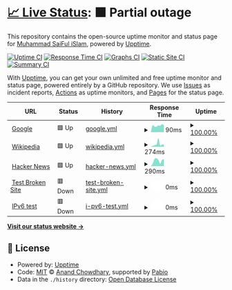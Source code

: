 # [📈 Live Status](https://status.lufias.me): <!--live status--> **🟧 Partial outage**

This repository contains the open-source uptime monitor and status page for [Muhammad SaiFul iSlam](saiful.tech), powered by [Upptime](https://github.com/upptime/upptime).

[![Uptime CI](https://github.com/afk-saiful/upptime/workflows/Uptime%20CI/badge.svg)](https://github.com/afk-saiful/upptime/actions?query=workflow%3A%22Uptime+CI%22)
[![Response Time CI](https://github.com/afk-saiful/upptime/workflows/Response%20Time%20CI/badge.svg)](https://github.com/afk-saiful/upptime/actions?query=workflow%3A%22Response+Time+CI%22)
[![Graphs CI](https://github.com/afk-saiful/upptime/workflows/Graphs%20CI/badge.svg)](https://github.com/afk-saiful/upptime/actions?query=workflow%3A%22Graphs+CI%22)
[![Static Site CI](https://github.com/afk-saiful/upptime/workflows/Static%20Site%20CI/badge.svg)](https://github.com/afk-saiful/upptime/actions?query=workflow%3A%22Static+Site+CI%22)
[![Summary CI](https://github.com/afk-saiful/upptime/workflows/Summary%20CI/badge.svg)](https://github.com/afk-saiful/upptime/actions?query=workflow%3A%22Summary+CI%22)

With [Upptime](https://upptime.js.org), you can get your own unlimited and free uptime monitor and status page, powered entirely by a GitHub repository. We use [Issues](https://github.com/afk-saiful/upptime/issues) as incident reports, [Actions](https://github.com/afk-saiful/upptime/actions) as uptime monitors, and [Pages](https://status.lufias.me) for the status page.

<!--start: status pages-->
<!-- This summary is generated by Upptime (https://github.com/upptime/upptime) -->
<!-- Do not edit this manually, your changes will be overwritten -->
<!-- prettier-ignore -->
| URL | Status | History | Response Time | Uptime |
| --- | ------ | ------- | ------------- | ------ |
| <img alt="" src="https://icons.duckduckgo.com/ip3/www.google.com.ico" height="13"> [Google](https://www.google.com) | 🟩 Up | [google.yml](https://github.com/afk-saiful/upptime/commits/HEAD/history/google.yml) | <details><summary><img alt="Response time graph" src="./graphs/google/response-time-week.png" height="20"> 90ms</summary><br><a href="https://status.lufias.me/history/google"><img alt="Response time 101" src="https://img.shields.io/endpoint?url=https%3A%2F%2Fraw.githubusercontent.com%2Fafk-saiful%2Fupptime%2FHEAD%2Fapi%2Fgoogle%2Fresponse-time.json"></a><br><a href="https://status.lufias.me/history/google"><img alt="24-hour response time 91" src="https://img.shields.io/endpoint?url=https%3A%2F%2Fraw.githubusercontent.com%2Fafk-saiful%2Fupptime%2FHEAD%2Fapi%2Fgoogle%2Fresponse-time-day.json"></a><br><a href="https://status.lufias.me/history/google"><img alt="7-day response time 90" src="https://img.shields.io/endpoint?url=https%3A%2F%2Fraw.githubusercontent.com%2Fafk-saiful%2Fupptime%2FHEAD%2Fapi%2Fgoogle%2Fresponse-time-week.json"></a><br><a href="https://status.lufias.me/history/google"><img alt="30-day response time 101" src="https://img.shields.io/endpoint?url=https%3A%2F%2Fraw.githubusercontent.com%2Fafk-saiful%2Fupptime%2FHEAD%2Fapi%2Fgoogle%2Fresponse-time-month.json"></a><br><a href="https://status.lufias.me/history/google"><img alt="1-year response time 101" src="https://img.shields.io/endpoint?url=https%3A%2F%2Fraw.githubusercontent.com%2Fafk-saiful%2Fupptime%2FHEAD%2Fapi%2Fgoogle%2Fresponse-time-year.json"></a></details> | <details><summary><a href="https://status.lufias.me/history/google">100.00%</a></summary><a href="https://status.lufias.me/history/google"><img alt="All-time uptime 100.00%" src="https://img.shields.io/endpoint?url=https%3A%2F%2Fraw.githubusercontent.com%2Fafk-saiful%2Fupptime%2FHEAD%2Fapi%2Fgoogle%2Fuptime.json"></a><br><a href="https://status.lufias.me/history/google"><img alt="24-hour uptime 100.00%" src="https://img.shields.io/endpoint?url=https%3A%2F%2Fraw.githubusercontent.com%2Fafk-saiful%2Fupptime%2FHEAD%2Fapi%2Fgoogle%2Fuptime-day.json"></a><br><a href="https://status.lufias.me/history/google"><img alt="7-day uptime 100.00%" src="https://img.shields.io/endpoint?url=https%3A%2F%2Fraw.githubusercontent.com%2Fafk-saiful%2Fupptime%2FHEAD%2Fapi%2Fgoogle%2Fuptime-week.json"></a><br><a href="https://status.lufias.me/history/google"><img alt="30-day uptime 100.00%" src="https://img.shields.io/endpoint?url=https%3A%2F%2Fraw.githubusercontent.com%2Fafk-saiful%2Fupptime%2FHEAD%2Fapi%2Fgoogle%2Fuptime-month.json"></a><br><a href="https://status.lufias.me/history/google"><img alt="1-year uptime 100.00%" src="https://img.shields.io/endpoint?url=https%3A%2F%2Fraw.githubusercontent.com%2Fafk-saiful%2Fupptime%2FHEAD%2Fapi%2Fgoogle%2Fuptime-year.json"></a></details>
| <img alt="" src="https://icons.duckduckgo.com/ip3/en.wikipedia.org.ico" height="13"> [Wikipedia](https://en.wikipedia.org) | 🟩 Up | [wikipedia.yml](https://github.com/afk-saiful/upptime/commits/HEAD/history/wikipedia.yml) | <details><summary><img alt="Response time graph" src="./graphs/wikipedia/response-time-week.png" height="20"> 274ms</summary><br><a href="https://status.lufias.me/history/wikipedia"><img alt="Response time 228" src="https://img.shields.io/endpoint?url=https%3A%2F%2Fraw.githubusercontent.com%2Fafk-saiful%2Fupptime%2FHEAD%2Fapi%2Fwikipedia%2Fresponse-time.json"></a><br><a href="https://status.lufias.me/history/wikipedia"><img alt="24-hour response time 243" src="https://img.shields.io/endpoint?url=https%3A%2F%2Fraw.githubusercontent.com%2Fafk-saiful%2Fupptime%2FHEAD%2Fapi%2Fwikipedia%2Fresponse-time-day.json"></a><br><a href="https://status.lufias.me/history/wikipedia"><img alt="7-day response time 274" src="https://img.shields.io/endpoint?url=https%3A%2F%2Fraw.githubusercontent.com%2Fafk-saiful%2Fupptime%2FHEAD%2Fapi%2Fwikipedia%2Fresponse-time-week.json"></a><br><a href="https://status.lufias.me/history/wikipedia"><img alt="30-day response time 228" src="https://img.shields.io/endpoint?url=https%3A%2F%2Fraw.githubusercontent.com%2Fafk-saiful%2Fupptime%2FHEAD%2Fapi%2Fwikipedia%2Fresponse-time-month.json"></a><br><a href="https://status.lufias.me/history/wikipedia"><img alt="1-year response time 228" src="https://img.shields.io/endpoint?url=https%3A%2F%2Fraw.githubusercontent.com%2Fafk-saiful%2Fupptime%2FHEAD%2Fapi%2Fwikipedia%2Fresponse-time-year.json"></a></details> | <details><summary><a href="https://status.lufias.me/history/wikipedia">100.00%</a></summary><a href="https://status.lufias.me/history/wikipedia"><img alt="All-time uptime 100.00%" src="https://img.shields.io/endpoint?url=https%3A%2F%2Fraw.githubusercontent.com%2Fafk-saiful%2Fupptime%2FHEAD%2Fapi%2Fwikipedia%2Fuptime.json"></a><br><a href="https://status.lufias.me/history/wikipedia"><img alt="24-hour uptime 100.00%" src="https://img.shields.io/endpoint?url=https%3A%2F%2Fraw.githubusercontent.com%2Fafk-saiful%2Fupptime%2FHEAD%2Fapi%2Fwikipedia%2Fuptime-day.json"></a><br><a href="https://status.lufias.me/history/wikipedia"><img alt="7-day uptime 100.00%" src="https://img.shields.io/endpoint?url=https%3A%2F%2Fraw.githubusercontent.com%2Fafk-saiful%2Fupptime%2FHEAD%2Fapi%2Fwikipedia%2Fuptime-week.json"></a><br><a href="https://status.lufias.me/history/wikipedia"><img alt="30-day uptime 100.00%" src="https://img.shields.io/endpoint?url=https%3A%2F%2Fraw.githubusercontent.com%2Fafk-saiful%2Fupptime%2FHEAD%2Fapi%2Fwikipedia%2Fuptime-month.json"></a><br><a href="https://status.lufias.me/history/wikipedia"><img alt="1-year uptime 100.00%" src="https://img.shields.io/endpoint?url=https%3A%2F%2Fraw.githubusercontent.com%2Fafk-saiful%2Fupptime%2FHEAD%2Fapi%2Fwikipedia%2Fuptime-year.json"></a></details>
| <img alt="" src="https://icons.duckduckgo.com/ip3/news.ycombinator.com.ico" height="13"> [Hacker News](https://news.ycombinator.com) | 🟩 Up | [hacker-news.yml](https://github.com/afk-saiful/upptime/commits/HEAD/history/hacker-news.yml) | <details><summary><img alt="Response time graph" src="./graphs/hacker-news/response-time-week.png" height="20"> 290ms</summary><br><a href="https://status.lufias.me/history/hacker-news"><img alt="Response time 274" src="https://img.shields.io/endpoint?url=https%3A%2F%2Fraw.githubusercontent.com%2Fafk-saiful%2Fupptime%2FHEAD%2Fapi%2Fhacker-news%2Fresponse-time.json"></a><br><a href="https://status.lufias.me/history/hacker-news"><img alt="24-hour response time 365" src="https://img.shields.io/endpoint?url=https%3A%2F%2Fraw.githubusercontent.com%2Fafk-saiful%2Fupptime%2FHEAD%2Fapi%2Fhacker-news%2Fresponse-time-day.json"></a><br><a href="https://status.lufias.me/history/hacker-news"><img alt="7-day response time 290" src="https://img.shields.io/endpoint?url=https%3A%2F%2Fraw.githubusercontent.com%2Fafk-saiful%2Fupptime%2FHEAD%2Fapi%2Fhacker-news%2Fresponse-time-week.json"></a><br><a href="https://status.lufias.me/history/hacker-news"><img alt="30-day response time 274" src="https://img.shields.io/endpoint?url=https%3A%2F%2Fraw.githubusercontent.com%2Fafk-saiful%2Fupptime%2FHEAD%2Fapi%2Fhacker-news%2Fresponse-time-month.json"></a><br><a href="https://status.lufias.me/history/hacker-news"><img alt="1-year response time 274" src="https://img.shields.io/endpoint?url=https%3A%2F%2Fraw.githubusercontent.com%2Fafk-saiful%2Fupptime%2FHEAD%2Fapi%2Fhacker-news%2Fresponse-time-year.json"></a></details> | <details><summary><a href="https://status.lufias.me/history/hacker-news">100.00%</a></summary><a href="https://status.lufias.me/history/hacker-news"><img alt="All-time uptime 100.00%" src="https://img.shields.io/endpoint?url=https%3A%2F%2Fraw.githubusercontent.com%2Fafk-saiful%2Fupptime%2FHEAD%2Fapi%2Fhacker-news%2Fuptime.json"></a><br><a href="https://status.lufias.me/history/hacker-news"><img alt="24-hour uptime 100.00%" src="https://img.shields.io/endpoint?url=https%3A%2F%2Fraw.githubusercontent.com%2Fafk-saiful%2Fupptime%2FHEAD%2Fapi%2Fhacker-news%2Fuptime-day.json"></a><br><a href="https://status.lufias.me/history/hacker-news"><img alt="7-day uptime 100.00%" src="https://img.shields.io/endpoint?url=https%3A%2F%2Fraw.githubusercontent.com%2Fafk-saiful%2Fupptime%2FHEAD%2Fapi%2Fhacker-news%2Fuptime-week.json"></a><br><a href="https://status.lufias.me/history/hacker-news"><img alt="30-day uptime 100.00%" src="https://img.shields.io/endpoint?url=https%3A%2F%2Fraw.githubusercontent.com%2Fafk-saiful%2Fupptime%2FHEAD%2Fapi%2Fhacker-news%2Fuptime-month.json"></a><br><a href="https://status.lufias.me/history/hacker-news"><img alt="1-year uptime 100.00%" src="https://img.shields.io/endpoint?url=https%3A%2F%2Fraw.githubusercontent.com%2Fafk-saiful%2Fupptime%2FHEAD%2Fapi%2Fhacker-news%2Fuptime-year.json"></a></details>
| <img alt="" src="https://icons.duckduckgo.com/ip3/thissitedoesnotexist.koj.co.ico" height="13"> [Test Broken Site](https://thissitedoesnotexist.koj.co) | 🟥 Down | [test-broken-site.yml](https://github.com/afk-saiful/upptime/commits/HEAD/history/test-broken-site.yml) | <details><summary><img alt="Response time graph" src="./graphs/test-broken-site/response-time-week.png" height="20"> 0ms</summary><br><a href="https://status.lufias.me/history/test-broken-site"><img alt="Response time 0" src="https://img.shields.io/endpoint?url=https%3A%2F%2Fraw.githubusercontent.com%2Fafk-saiful%2Fupptime%2FHEAD%2Fapi%2Ftest-broken-site%2Fresponse-time.json"></a><br><a href="https://status.lufias.me/history/test-broken-site"><img alt="24-hour response time 0" src="https://img.shields.io/endpoint?url=https%3A%2F%2Fraw.githubusercontent.com%2Fafk-saiful%2Fupptime%2FHEAD%2Fapi%2Ftest-broken-site%2Fresponse-time-day.json"></a><br><a href="https://status.lufias.me/history/test-broken-site"><img alt="7-day response time 0" src="https://img.shields.io/endpoint?url=https%3A%2F%2Fraw.githubusercontent.com%2Fafk-saiful%2Fupptime%2FHEAD%2Fapi%2Ftest-broken-site%2Fresponse-time-week.json"></a><br><a href="https://status.lufias.me/history/test-broken-site"><img alt="30-day response time 0" src="https://img.shields.io/endpoint?url=https%3A%2F%2Fraw.githubusercontent.com%2Fafk-saiful%2Fupptime%2FHEAD%2Fapi%2Ftest-broken-site%2Fresponse-time-month.json"></a><br><a href="https://status.lufias.me/history/test-broken-site"><img alt="1-year response time 0" src="https://img.shields.io/endpoint?url=https%3A%2F%2Fraw.githubusercontent.com%2Fafk-saiful%2Fupptime%2FHEAD%2Fapi%2Ftest-broken-site%2Fresponse-time-year.json"></a></details> | <details><summary><a href="https://status.lufias.me/history/test-broken-site">100.00%</a></summary><a href="https://status.lufias.me/history/test-broken-site"><img alt="All-time uptime 100.00%" src="https://img.shields.io/endpoint?url=https%3A%2F%2Fraw.githubusercontent.com%2Fafk-saiful%2Fupptime%2FHEAD%2Fapi%2Ftest-broken-site%2Fuptime.json"></a><br><a href="https://status.lufias.me/history/test-broken-site"><img alt="24-hour uptime 100.00%" src="https://img.shields.io/endpoint?url=https%3A%2F%2Fraw.githubusercontent.com%2Fafk-saiful%2Fupptime%2FHEAD%2Fapi%2Ftest-broken-site%2Fuptime-day.json"></a><br><a href="https://status.lufias.me/history/test-broken-site"><img alt="7-day uptime 100.00%" src="https://img.shields.io/endpoint?url=https%3A%2F%2Fraw.githubusercontent.com%2Fafk-saiful%2Fupptime%2FHEAD%2Fapi%2Ftest-broken-site%2Fuptime-week.json"></a><br><a href="https://status.lufias.me/history/test-broken-site"><img alt="30-day uptime 100.00%" src="https://img.shields.io/endpoint?url=https%3A%2F%2Fraw.githubusercontent.com%2Fafk-saiful%2Fupptime%2FHEAD%2Fapi%2Ftest-broken-site%2Fuptime-month.json"></a><br><a href="https://status.lufias.me/history/test-broken-site"><img alt="1-year uptime 100.00%" src="https://img.shields.io/endpoint?url=https%3A%2F%2Fraw.githubusercontent.com%2Fafk-saiful%2Fupptime%2FHEAD%2Fapi%2Ftest-broken-site%2Fuptime-year.json"></a></details>
| <img alt="" src="https://icons.duckduckgo.com/ip3/null.ico" height="13"> [IPv6 test](forwardemail.net) | 🟥 Down | [i-pv6-test.yml](https://github.com/afk-saiful/upptime/commits/HEAD/history/i-pv6-test.yml) | <details><summary><img alt="Response time graph" src="./graphs/i-pv6-test/response-time-week.png" height="20"> 0ms</summary><br><a href="https://status.lufias.me/history/i-pv6-test"><img alt="Response time 0" src="https://img.shields.io/endpoint?url=https%3A%2F%2Fraw.githubusercontent.com%2Fafk-saiful%2Fupptime%2FHEAD%2Fapi%2Fi-pv6-test%2Fresponse-time.json"></a><br><a href="https://status.lufias.me/history/i-pv6-test"><img alt="24-hour response time 0" src="https://img.shields.io/endpoint?url=https%3A%2F%2Fraw.githubusercontent.com%2Fafk-saiful%2Fupptime%2FHEAD%2Fapi%2Fi-pv6-test%2Fresponse-time-day.json"></a><br><a href="https://status.lufias.me/history/i-pv6-test"><img alt="7-day response time 0" src="https://img.shields.io/endpoint?url=https%3A%2F%2Fraw.githubusercontent.com%2Fafk-saiful%2Fupptime%2FHEAD%2Fapi%2Fi-pv6-test%2Fresponse-time-week.json"></a><br><a href="https://status.lufias.me/history/i-pv6-test"><img alt="30-day response time 0" src="https://img.shields.io/endpoint?url=https%3A%2F%2Fraw.githubusercontent.com%2Fafk-saiful%2Fupptime%2FHEAD%2Fapi%2Fi-pv6-test%2Fresponse-time-month.json"></a><br><a href="https://status.lufias.me/history/i-pv6-test"><img alt="1-year response time 0" src="https://img.shields.io/endpoint?url=https%3A%2F%2Fraw.githubusercontent.com%2Fafk-saiful%2Fupptime%2FHEAD%2Fapi%2Fi-pv6-test%2Fresponse-time-year.json"></a></details> | <details><summary><a href="https://status.lufias.me/history/i-pv6-test">100.00%</a></summary><a href="https://status.lufias.me/history/i-pv6-test"><img alt="All-time uptime 100.00%" src="https://img.shields.io/endpoint?url=https%3A%2F%2Fraw.githubusercontent.com%2Fafk-saiful%2Fupptime%2FHEAD%2Fapi%2Fi-pv6-test%2Fuptime.json"></a><br><a href="https://status.lufias.me/history/i-pv6-test"><img alt="24-hour uptime 100.00%" src="https://img.shields.io/endpoint?url=https%3A%2F%2Fraw.githubusercontent.com%2Fafk-saiful%2Fupptime%2FHEAD%2Fapi%2Fi-pv6-test%2Fuptime-day.json"></a><br><a href="https://status.lufias.me/history/i-pv6-test"><img alt="7-day uptime 100.00%" src="https://img.shields.io/endpoint?url=https%3A%2F%2Fraw.githubusercontent.com%2Fafk-saiful%2Fupptime%2FHEAD%2Fapi%2Fi-pv6-test%2Fuptime-week.json"></a><br><a href="https://status.lufias.me/history/i-pv6-test"><img alt="30-day uptime 100.00%" src="https://img.shields.io/endpoint?url=https%3A%2F%2Fraw.githubusercontent.com%2Fafk-saiful%2Fupptime%2FHEAD%2Fapi%2Fi-pv6-test%2Fuptime-month.json"></a><br><a href="https://status.lufias.me/history/i-pv6-test"><img alt="1-year uptime 100.00%" src="https://img.shields.io/endpoint?url=https%3A%2F%2Fraw.githubusercontent.com%2Fafk-saiful%2Fupptime%2FHEAD%2Fapi%2Fi-pv6-test%2Fuptime-year.json"></a></details>

<!--end: status pages-->

[**Visit our status website →**](https://status.lufias.me)

## 📄 License

- Powered by: [Upptime](https://github.com/upptime/upptime)
- Code: [MIT](./LICENSE) © [Anand Chowdhary](https://anandchowdhary.com), supported by [Pabio](https://pabio.com)
- Data in the `./history` directory: [Open Database License](https://opendatacommons.org/licenses/odbl/1-0/)
